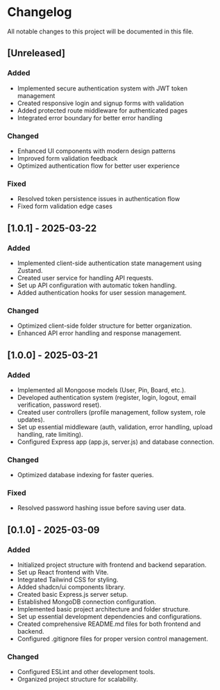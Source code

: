 # Changelog

All notable changes to this project will be documented in this file.

## [Unreleased]

### Added

- Implemented secure authentication system with JWT token management
- Created responsive login and signup forms with validation
- Added protected route middleware for authenticated pages
- Integrated error boundary for better error handling

### Changed

- Enhanced UI components with modern design patterns
- Improved form validation feedback
- Optimized authentication flow for better user experience

### Fixed

- Resolved token persistence issues in authentication flow
- Fixed form validation edge cases

## [1.0.1] - 2025-03-22

### Added

- Implemented client-side authentication state management using Zustand.
- Created user service for handling API requests.
- Set up API configuration with automatic token handling.
- Added authentication hooks for user session management.

### Changed

- Optimized client-side folder structure for better organization.
- Enhanced API error handling and response management.

## [1.0.0] - 2025-03-21

### Added

- Implemented all Mongoose models (User, Pin, Board, etc.).
- Developed authentication system (register, login, logout, email verification, password reset).
- Created user controllers (profile management, follow system, role updates).
- Set up essential middleware (auth, validation, error handling, upload handling, rate limiting).
- Configured Express app (app.js, server.js) and database connection.

### Changed

- Optimized database indexing for faster queries.

### Fixed

- Resolved password hashing issue before saving user data.

## [0.1.0] - 2025-03-09

### Added

- Initialized project structure with frontend and backend separation.
- Set up React frontend with Vite.
- Integrated Tailwind CSS for styling.
- Added shadcn/ui components library.
- Created basic Express.js server setup.
- Established MongoDB connection configuration.
- Implemented basic project architecture and folder structure.
- Set up essential development dependencies and configurations.
- Created comprehensive README.md files for both frontend and backend.
- Configured .gitignore files for proper version control management.

### Changed

- Configured ESLint and other development tools.
- Organized project structure for scalability.
